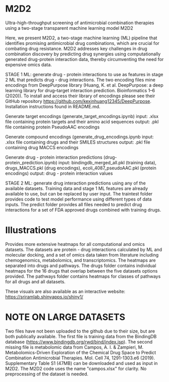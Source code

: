 # M2D2

Ultra-high-throughput screening of antimicrobial combination therapies using a two-stage transparent machine learning model M2D2

Here, we present M2D2, a two-stage machine learning (ML) pipeline that identifies promising antimicrobial drug combinations, which are crucial for combating drug resistance. M2D2 addresses key challenges in drug combination discovery by predicting drug synergies using computationally generated drug-protein interaction data, thereby circumventing the need for expensive omics data. 

STAGE 1 ML: generate drug - protein interactions to use as features in stage 2 ML that predicts drug - drug interactions. The two encoding files mine encodings from DeepPurpose library (Huang, K. et al. DeepPurpose: a deep learning library for drug–target interaction prediction. Bioinformatics 1–6 (2020)). To install and access their library of encodings please see their GitHub repository https://github.com/kexinhuang12345/DeepPurpose. Installation instructions found in README.md.
 
Generate target encodings (generate_target_encodings.ipynb) 
	input: .xlsx file containing protein targets and their amino acid sequences
	output: .pkl file containing protein PseudoAAC encodings
	
Generate compound encodings (generate_drug_encodings.ipynb
	input: .xlsx file containing drugs and their SMILES structures
	output: .pkl file containing drug MACCS encodings
	
Generate drug - protein interaction predictions (drug-protein_prediction.ipynb)
	input: bindingdb_merged_all.pkl (training data), drugs_MACCS.pkl (drug encodings), ecoli_4087_pseudoAAC.pkl (protein encodings)
	output: drug - protein interaction values 

STAGE 2 ML: generate drug interaction predictions using any of the available datasets. Training data and stage 1 ML features are already available to use, but can be replaced by user input. The traintest folder provides code to test model performance using different types of data inputs. The predict folder provides all files needed to predict drug interactions for a set of FDA approved drugs combined with training drugs. 

# Illustrations

Provides more extensive heatmaps for all computational and omics datasets. The datasets are protein - drug interactions calculated by ML and molecular docking, and a set of omics data taken from literature including chemogenomics, metabolomics, and transcriptomics. The heatmaps are separated into drugs and pathways. The drugs folder contains individual heatmaps for the 16 drugs that overlap between the five datasets options provided. The pathways folder contains heatmaps for classes of pathways for all drugs and all datasets. 

These visuals are also available as an interactive website: https://sriramlab.shinyapps.io/shiny1/

# NOTE ON LARGE DATASETS
Two files have not been uploaded to the github due to their size, but are both publically available. The first file is training data from the BindingDB database (https://www.bindingdb.org/rwd/bind/index.jsp). The second missing file is metabolomic data from Campos, A. I. & Zampieri, M. Metabolomics-Driven Exploration of the Chemical Drug Space to Predict Combination Antimicrobial Therapies. Mol. Cell 74, 1291-1303.e6 (2019). Supplementary Table S1 (47MB) can be downloaded and used as input in M2D2. The M2D2 code uses the name "campos.xlsx" for clarity. No preprocessing of the dataset is needed. 
  
